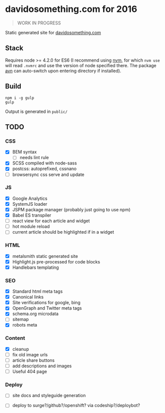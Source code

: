 # davidosomething.com for 2016

> WORK IN PROGRESS

Static generated site for [davidosomething.com](http://davidosomething.com)

## Stack

Requires node >= 4.2.0 for ES6 (I recommend using
[nvm](https://github.com/creationix/nvm), for which `nvm use` will
read `.nvmrc` and use the version of node specified there. The package
[avn](https://github.com/wbyoung/avn) can auto-switch upon entering directory if
installed).

## Build

```
npm i -g gulp
gulp
```

Output is generated in `public/`

## TODO

### CSS

- [x] BEM syntax
    - [ ] needs lint rule
- [x] SCSS compiled with node-sass
- [x] postcss: autoprefixed, cssnano
- [ ] browsersync css serve and update

### JS

- [x] Google Analytics
- [x] SystemJS loader
- [x] JSPM package manager (probably just going to use npm)
- [x] Babel ES transpiler
- [ ] react view for each article and widget
- [ ] hot module reload
- [ ] current article should be highlighted if in a widget

### HTML

- [x] metalsmith static generated site
- [x] Highlight.js pre-processed for code blocks
- [x] Handlebars templating

### SEO

- [x] Standard html meta tags
- [x] Canonical links
- [x] Site verifications for google, bing
- [x] OpenGraph and Twitter meta tags
- [x] schema.org microdata
- [ ] sitemap
- [x] robots meta

### Content

- [x] cleanup
- [ ] fix old image urls
- [ ] article share buttons
- [ ] add descriptions and images
- [ ] Useful 404 page

### Deploy

- [ ] site docs and styleguide generation
- [ ] deploy to surge?/github?/openshift? via codeship?/deploybot?

